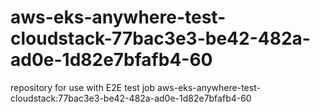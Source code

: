 # aws-eks-anywhere-test-cloudstack-77bac3e3-be42-482a-ad0e-1d82e7bfafb4-60
repository for use with E2E test job aws-eks-anywhere-test-cloudstack:77bac3e3-be42-482a-ad0e-1d82e7bfafb4-60
